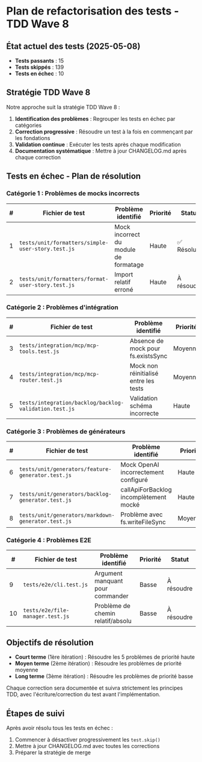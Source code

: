 # Plan de refactorisation des tests - TDD Wave 8

## État actuel des tests (2025-05-08)

- **Tests passants** : 15
- **Tests skippés** : 139
- **Tests en échec** : 10

## Stratégie TDD Wave 8

Notre approche suit la stratégie TDD Wave 8 :

1. **Identification des problèmes** : Regrouper les tests en échec par catégories
2. **Correction progressive** : Résoudre un test à la fois en commençant par les fondations
3. **Validation continue** : Exécuter les tests après chaque modification
4. **Documentation systématique** : Mettre à jour CHANGELOG.md après chaque correction

## Tests en échec - Plan de résolution

### Catégorie 1 : Problèmes de mocks incorrects

| # | Fichier de test | Problème identifié | Priorité | Statut |
|---|----------------|-------------------|----------|--------|
| 1 | `tests/unit/formatters/simple-user-story.test.js` | Mock incorrect du module de formatage | Haute | ✅ Résolu |
| 2 | `tests/unit/formatters/format-user-story.test.js` | Import relatif erroné | Haute | À résoudre |

### Catégorie 2 : Problèmes d'intégration

| # | Fichier de test | Problème identifié | Priorité | Statut |
|---|----------------|-------------------|----------|--------|
| 3 | `tests/integration/mcp/mcp-tools.test.js` | Absence de mock pour fs.existsSync | Moyenne | À résoudre |
| 4 | `tests/integration/mcp/mcp-router.test.js` | Mock non réinitialisé entre les tests | Moyenne | À résoudre |
| 5 | `tests/integration/backlog/backlog-validation.test.js` | Validation schéma incorrecte | Haute | À résoudre |

### Catégorie 3 : Problèmes de générateurs

| # | Fichier de test | Problème identifié | Priorité | Statut |
|---|----------------|-------------------|----------|--------|
| 6 | `tests/unit/generators/feature-generator.test.js` | Mock OpenAI incorrectement configuré | Haute | À résoudre |
| 7 | `tests/unit/generators/backlog-generator.test.js` | callApiForBacklog incomplètement mocké | Haute | À résoudre |
| 8 | `tests/unit/generators/markdown-generator.test.js` | Problème avec fs.writeFileSync | Moyenne | À résoudre |

### Catégorie 4 : Problèmes E2E

| # | Fichier de test | Problème identifié | Priorité | Statut |
|---|----------------|-------------------|----------|--------|
| 9 | `tests/e2e/cli.test.js` | Argument manquant pour commander | Basse | À résoudre |
| 10 | `tests/e2e/file-manager.test.js` | Problème de chemin relatif/absolu | Basse | À résoudre |

## Objectifs de résolution

- **Court terme** (1ère itération) : Résoudre les 5 problèmes de priorité haute
- **Moyen terme** (2ème itération) : Résoudre les problèmes de priorité moyenne
- **Long terme** (3ème itération) : Résoudre les problèmes de priorité basse

Chaque correction sera documentée et suivra strictement les principes TDD, avec l'écriture/correction du test avant l'implémentation.

## Étapes de suivi

Après avoir résolu tous les tests en échec :
1. Commencer à désactiver progressivement les `test.skip()`
2. Mettre à jour CHANGELOG.md avec toutes les corrections
3. Préparer la stratégie de merge
